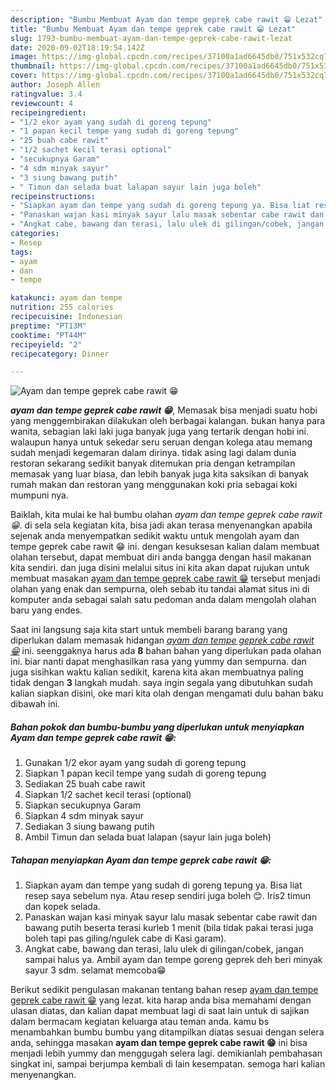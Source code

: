 ```yaml
---
description: "Bumbu Membuat Ayam dan tempe geprek cabe rawit 😁 Lezat"
title: "Bumbu Membuat Ayam dan tempe geprek cabe rawit 😁 Lezat"
slug: 1793-bumbu-membuat-ayam-dan-tempe-geprek-cabe-rawit-lezat
date: 2020-09-02T18:19:54.142Z
image: https://img-global.cpcdn.com/recipes/37100a1ad6645db0/751x532cq70/ayam-dan-tempe-geprek-cabe-rawit-😁-foto-resep-utama.jpg
thumbnail: https://img-global.cpcdn.com/recipes/37100a1ad6645db0/751x532cq70/ayam-dan-tempe-geprek-cabe-rawit-😁-foto-resep-utama.jpg
cover: https://img-global.cpcdn.com/recipes/37100a1ad6645db0/751x532cq70/ayam-dan-tempe-geprek-cabe-rawit-😁-foto-resep-utama.jpg
author: Joseph Allen
ratingvalue: 3.4
reviewcount: 4
recipeingredient:
- "1/2 ekor ayam yang sudah di goreng tepung"
- "1 papan kecil tempe yang sudah di goreng tepung"
- "25 buah cabe rawit"
- "1/2 sachet kecil terasi optional"
- "secukupnya Garam"
- "4 sdm minyak sayur"
- "3 siung bawang putih"
- " Timun dan selada buat lalapan sayur lain juga boleh"
recipeinstructions:
- "Siapkan ayam dan tempe yang sudah di goreng tepung ya. Bisa liat resep saya sebelum nya. Atau resep sendiri juga boleh 😊. Iris2 timun dan kopek selada."
- "Panaskan wajan kasi minyak sayur lalu masak sebentar cabe rawit dan bawang putih beserta terasi kurleb 1 menit (bila tidak pakai terasi juga boleh tapi pas giling/ngulek cabe di Kasi garam)."
- "Angkat cabe, bawang dan terasi, lalu ulek di gilingan/cobek, jangan sampai halus ya. Ambil ayam dan tempe goreng geprek deh beri minyak sayur 3 sdm. selamat memcoba😁"
categories:
- Resep
tags:
- ayam
- dan
- tempe

katakunci: ayam dan tempe 
nutrition: 255 calories
recipecuisine: Indonesian
preptime: "PT13M"
cooktime: "PT44M"
recipeyield: "2"
recipecategory: Dinner

---
```



![Ayam dan tempe geprek cabe rawit 😁](https://img-global.cpcdn.com/recipes/37100a1ad6645db0/751x532cq70/ayam-dan-tempe-geprek-cabe-rawit-😁-foto-resep-utama.jpg)

<b><i>ayam dan tempe geprek cabe rawit 😁</i></b>, Memasak bisa menjadi suatu hobi yang menggembirakan dilakukan oleh berbagai kalangan. bukan hanya para wanita, sebagian laki laki juga banyak juga yang tertarik dengan hobi ini. walaupun hanya untuk sekedar seru seruan dengan kolega atau memang sudah menjadi kegemaran dalam dirinya. tidak asing lagi dalam dunia restoran sekarang sedikit banyak ditemukan pria dengan ketrampilan memasak yang luar biasa, dan lebih banyak juga kita saksikan di banyak rumah makan dan restoran yang menggunakan koki pria sebagai koki mumpuni nya.



Baiklah, kita mulai ke hal bumbu olahan <i>ayam dan tempe geprek cabe rawit 😁</i>. di sela sela kegiatan kita, bisa jadi akan terasa menyenangkan apabila sejenak anda menyempatkan sedikit waktu untuk mengolah ayam dan tempe geprek cabe rawit 😁 ini. dengan kesuksesan kalian dalam membuat olahan tersebut, dapat membuat diri anda bangga dengan hasil makanan kita sendiri. dan juga disini melalui situs ini kita akan dapat rujukan untuk membuat masakan <u>ayam dan tempe geprek cabe rawit 😁</u> tersebut menjadi olahan yang enak dan sempurna, oleh sebab itu tandai alamat situs ini di komputer anda sebagai salah satu pedoman anda dalam mengolah olahan baru yang endes.


Saat ini langsung saja kita start untuk membeli barang barang yang diperlukan dalam memasak hidangan <u><i>ayam dan tempe geprek cabe rawit 😁</i></u> ini. seenggaknya harus ada <b>8</b> bahan bahan yang diperlukan pada olahan ini. biar nanti dapat menghasilkan rasa yang yummy dan sempurna. dan juga sisihkan waktu kalian sedikit, karena kita akan membuatnya paling tidak dengan <b>3</b> langkah mudah. saya ingin segala yang dibutuhkan sudah kalian siapkan disini, oke mari kita olah dengan mengamati dulu bahan baku dibawah ini.

<!--inarticleads1-->

##### Bahan pokok dan bumbu-bumbu yang diperlukan untuk menyiapkan Ayam dan tempe geprek cabe rawit 😁:

1. Gunakan 1/2 ekor ayam yang sudah di goreng tepung
1. Siapkan 1 papan kecil tempe yang sudah di goreng tepung
1. Sediakan 25 buah cabe rawit
1. Siapkan 1/2 sachet kecil terasi (optional)
1. Siapkan secukupnya Garam
1. Siapkan 4 sdm minyak sayur
1. Sediakan 3 siung bawang putih
1. Ambil  Timun dan selada buat lalapan (sayur lain juga boleh)




<!--inarticleads2-->

##### Tahapan menyiapkan Ayam dan tempe geprek cabe rawit 😁:

1. Siapkan ayam dan tempe yang sudah di goreng tepung ya. Bisa liat resep saya sebelum nya. Atau resep sendiri juga boleh 😊. Iris2 timun dan kopek selada.
1. Panaskan wajan kasi minyak sayur lalu masak sebentar cabe rawit dan bawang putih beserta terasi kurleb 1 menit (bila tidak pakai terasi juga boleh tapi pas giling/ngulek cabe di Kasi garam).
1. Angkat cabe, bawang dan terasi, lalu ulek di gilingan/cobek, jangan sampai halus ya. Ambil ayam dan tempe goreng geprek deh beri minyak sayur 3 sdm. selamat memcoba😁




Berikut sedikit pengulasan makanan tentang bahan resep <u>ayam dan tempe geprek cabe rawit 😁</u> yang lezat. kita harap anda bisa memahami dengan ulasan diatas, dan kalian dapat membuat lagi di saat lain untuk di sajikan dalam bermacam kegiatan keluarga atau teman anda. kamu bs menambahkan bumbu bumbu yang ditampilkan diatas sesuai dengan selera anda, sehingga masakan <b>ayam dan tempe geprek cabe rawit 😁</b> ini bisa menjadi lebih yummy dan menggugah selera lagi. demikianlah pembahasan singkat ini, sampai berjumpa kembali di lain kesempatan. semoga hari kalian menyenangkan.

